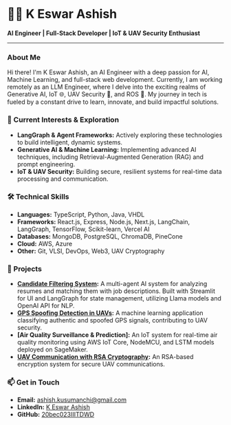 # 👨‍💻 K Eswar Ashish

**AI Engineer | Full-Stack Developer | IoT & UAV Security Enthusiast**

---

### About Me

Hi there! I'm K Eswar Ashish, an AI Engineer with a deep passion for AI, Machine Learning, and full-stack web development. Currently, I am working remotely as an LLM Engineer, where I delve into the exciting realms of Generative AI, IoT 🌐, UAV Security 🚁, and ROS 🤖. My journey in tech is fueled by a constant drive to learn, innovate, and build impactful solutions.

### 🌟 Current Interests & Exploration
- **LangGraph & Agent Frameworks:** Actively exploring these technologies to build intelligent, dynamic systems.
- **Generative AI & Machine Learning:** Implementing advanced AI techniques, including Retrieval-Augmented Generation (RAG) and prompt engineering.
- **IoT & UAV Security:** Building secure, resilient systems for real-time data processing and communication.

### 🛠️ Technical Skills

- **Languages:** TypeScript, Python, Java, VHDL
- **Frameworks:** React.js, Express, Node.js, Next.js, LangChain, LangGraph, TensorFlow, Scikit-learn, Vercel AI
- **Databases:** MongoDB, PostgreSQL, ChromaDB, PineCone
- **Cloud:** AWS, Azure
- **Other:** Git, VLSI, DevOps, Web3, UAV Cryptography

### 🚀 Projects

- **[Candidate Filtering System](https://github.com/eswarashish/Candidate-filtering-system):** A multi-agent AI system for analyzing resumes and matching them with job descriptions. Built with Streamlit for UI and LangGraph for state management, utilizing Llama models and OpenAI API for NLP.
- **[GPS Spoofing Detection in UAVs](https://github.com/eswarashish/UAV-spoofing):** A machine learning application classifying authentic and spoofed GPS signals, contributing to UAV security.
- **[Air Quality Surveillance & Prediction]:** An IoT system for real-time air quality monitoring using AWS IoT Core, NodeMCU, and LSTM models deployed on SageMaker.
- **[UAV Communication with RSA Cryptography](https://github.com/eswarashish/RSA-Algorithm-for-UAV-cryptographic-communication):** An RSA-based encryption system for secure UAV communications.

### 📫 Get in Touch

- **Email:** [ashish.kusumanchi@gmail.com](mailto:ashish.kusumanchi@gmail.com)
- **LinkedIn:** [K Eswar Ashish](https://www.linkedin.com/in/k-eswar-ashish-a91947205/)
- **GitHub:** [20bec023IIITDWD](https://github.com/eswarashish)


